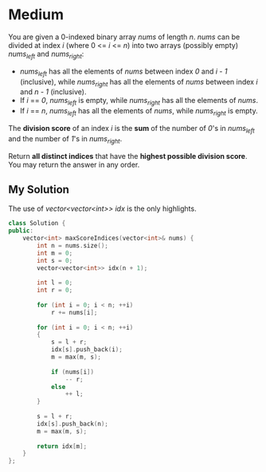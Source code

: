 # Medium

You are given a 0-indexed binary array *nums* of length *n*. *nums* can be divided at index *i* (where 0 <= *i* <= *n*) into two arrays (possibly empty) *nums<sub>left</sub>* and *nums<sub>right</sub>*:

- *nums<sub>left</sub>* has all the elements of *nums* between index *0* and *i - 1* (inclusive), while *nums<sub>right</sub>* has all the elements of *nums* between index *i* and *n - 1* (inclusive).
- If *i* == *0*, *nums<sub>left</sub>* is empty, while *nums<sub>right</sub>* has all the elements of *nums*.
- If *i* == *n*, *nums<sub>left</sub>*  has all the elements of *nums*, while *nums<sub>right</sub>* is empty.

The **division score** of an index *i* is the **sum** of the number of *0*'s in *nums<sub>left</sub>* and the number of *1*'s in *nums<sub>right</sub>*.

Return **all distinct indices** that have the **highest possible division score**. You may return the answer in any order.

## My Solution

The use of *vector<vector\<int\>> idx* is the only highlights.

```cpp
class Solution {
public:
    vector<int> maxScoreIndices(vector<int>& nums) {
        int n = nums.size();
        int m = 0;
        int s = 0;
        vector<vector<int>> idx(n + 1);
        
        int l = 0;
        int r = 0;
        
        for (int i = 0; i < n; ++i)
            r += nums[i];
        
        for (int i = 0; i < n; ++i)
        {
            s = l + r;
            idx[s].push_back(i);
            m = max(m, s);
            
            if (nums[i])
                -- r;
            else
                ++ l;
        }
        
        s = l + r;
        idx[s].push_back(n);
        m = max(m, s);
        
        return idx[m];
    }
};
```
